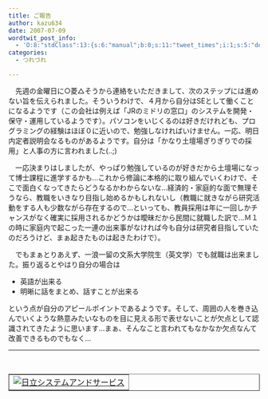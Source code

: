 ```yaml
---
title: ご報告
author: kazu634
date: 2007-07-09
wordtwit_post_info:
  - 'O:8:"stdClass":13:{s:6:"manual";b:0;s:11:"tweet_times";i:1;s:5:"delay";i:0;s:7:"enabled";i:1;s:10:"separation";s:2:"60";s:7:"version";s:3:"3.7";s:14:"tweet_template";b:0;s:6:"status";i:2;s:6:"result";a:0:{}s:13:"tweet_counter";i:2;s:13:"tweet_log_ids";a:1:{i:0;i:3037;}s:9:"hash_tags";a:0:{}s:8:"accounts";a:1:{i:0;s:7:"kazu634";}}'
categories:
  - つれづれ

---
```

<div class="section">
<p>
    　先週の金曜日に○菱△そうから連絡をいただきまして、次のステップには進めない旨を伝えられました。そういうわけで、４月から自分はSEとして働くことになるようです（この会社は例えば「JRのミドリの窓口」のシステムを開発・保守・運用しているようです）。パソコンをいじくるのは好きだけれども、プログラミングの経験はほぼ０に近いので、勉強しなければいけません。一応、明日内定者説明会なるものがあるようです。自分は「かなり土壇場ぎりぎりでの採用」と人事の方に言われました(..;)
</p>
  
<p>
    　一応決まりはしましたが、やっぱり勉強しているのが好きだから土壇場になって博士課程に進学するかも…これから修論に本格的に取り組んでいくわけで、そこで面白くなってきたらどうなるかわからないな…経済的・家庭的な面で無理そうなら、教職をいきなり目指し始めるかもしれないし（教職に就きながら研究活動をする人も少数ながら存在するので…といっても、教員採用は年に一回しかチャンスがなく確実に採用されるかどうかは曖昧だから民間に就職した訳で…Ｍ１の時に家庭内で起こった一連の出来事がなければ今も自分は研究者目指していたのだろうけど、まぁ起きたものは起きたわけで）。
</p>
  
<p>
    　でもまぁとりあえず、一浪一留の文系大学院生（英文学）でも就職は出来ました。振り返るとやはり自分の場合は
</p>
  
<ul>
<li>
      英語が出来る
</li>
<li>
      明晰に話をまとめ、話すことが出来る
</li>
</ul>
  
<p>
    という点が自分のアピールポイントであるようです。そして、周囲の人を巻き込んでいくような熱意みたいなものを目に見える形で表せないことが欠点として認識されてきたように思います…まぁ、そんなこと言われてもなかなか欠点なんて改善できるものでもなく…
</p>
  
<hr />
  
<center>
<br /> 
    
<table cellspacing="0" cellpadding="2" border="1">
<tr valign="top">
<td>
<a href="http://www.hitachi-system.co.jp/" onclick="__gaTracker('send', 'event', 'outbound-article', 'http://www.hitachi-system.co.jp/', '');" target="_blank"><img alt="日立システムアンドサービス" src="http://img.simpleapi.net/small/http://www.hitachi-system.co.jp/" border="0" /></a>
</td>
</tr>
</table>
    
<p>
</center> </div>
